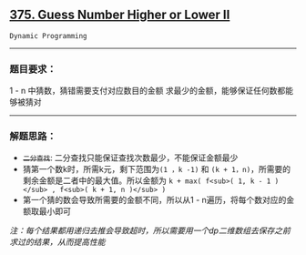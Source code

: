 ## [375. Guess Number Higher or Lower II](https://leetcode.com/problems/guess-number-higher-or-lower-ii/discuss/)

`Dynamic Programming`

---
### 题目要求：
1 - n 中猜数，猜错需要支付对应数目的金额
求最少的金额，能够保证任何数都能够被猜对

---
### 解题思路：
- ~~`二分查找`~~: 二分查找只能保证查找次数最少，不能保证金额最少
- 猜第一个数k时，所需k元，剩下范围为`(1 ，k -1)` 和 `(k + 1，n)`，所需要的剩余金额是二者中的最大值。所以金额为 `k + max( f<sub>( 1, k - 1 )</sub> , f<sub>( k + 1, n )</sub> )`
- 第一个猜的数会导致所需要的金额不同，所以从1 - n遍历，将每个数对应的金额取最小即可

*注：每个结果都用递归去推会导致超时，所以需要用一个dp二维数组去保存之前求过的结果，从而提高性能*
